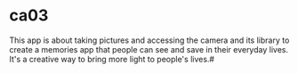 # ca03
This app is about taking pictures and accessing the camera and its library
                to create a memories app that people can see and save in their everyday lives.
                It's a creative way to bring more light to people's lives.#
